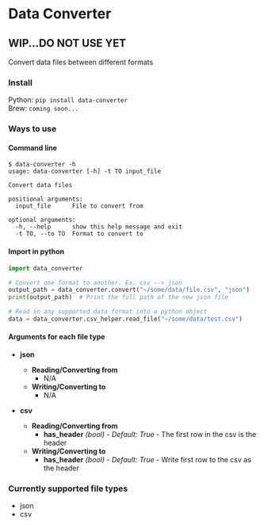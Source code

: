 # Data Converter

## WIP...DO NOT USE YET

Convert data files between different formats


### Install
Python: `pip install data-converter`  
Brew: `coming soon...`


### Ways to use

#### Command line
```
$ data-converter -h
usage: data-converter [-h] -t TO input_file

Convert data files

positional arguments:
  input_file      File to convert from

optional arguments:
  -h, --help      show this help message and exit
  -t TO, --to TO  Format to convert to
```

#### Import in python
```python
import data_converter

# Convert one format to another. Ex. csv --> json
output_path = data_converter.convert("~/some/data/file.csv", "json")
print(output_path)  # Print the full path of the new json file

# Read in any supported data format into a python object
data = data_converter.csv_helper.read_file("~/some/data/test.csv")
```

#### Arguments for each file type
- **json**
    - **Reading/Converting from**
        - N/A
    - **Writing/Converting to**
        - N/A

- **csv**
    - **Reading/Converting from**
        - **has_header** _(bool)_ - _Default: True_ - The first row in the csv is the header
    - **Writing/Converting to**
        - **has_header** _(bool)_ - _Default: True_ - Write first row to the csv as the header

### Currently supported file types
- json
- csv
